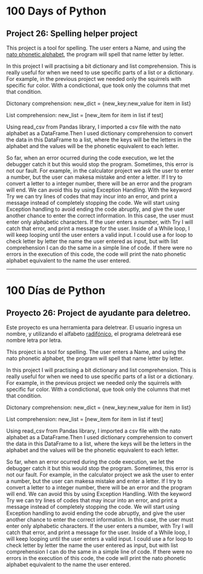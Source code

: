 # 100 Days of Python
## Project 26: Spelling helper project

This project is a tool for spelling. The user enters a Name, and using the [nato phonetic alphabet](https://en.wikipedia.org/wiki/NATO_phonetic_alphabet), the program will spell that name letter by letter.

In this project I will practising a bit dictionary and list comprehension. 
This is really useful for when we need to use specific parts of a list or a dictionary. For example, in the previous project we needed only the squirrels with specific fur color. With a condictional, que took only the columns that met that condition.

Dictonary comprehension: new_dict = {new_key:new_value for item in list}

List comprehension: new_list = [new_item for item in list if test]

Using read_csv from Pandas library, I imported a csv file with the nato alphabet as a DataFrame.Then I used dictionary comprehension to convert the data in this DataFrame to a list, where the keys will be the letters in the alphabet and the values will be the phonetic equivalent to each letter. 

So far, when an error ocurred during the code execution, we let the debugger catch it but this would stop the program. Sometimes, this error is not our fault. For example, in the calculator project we ask the user to enter a number, but the user can makesa mistake and enter a letter. If I try to convert a letter to a integer number, there will be an error and the program will end. We can avoid this by using Exception Handling. With the keyword Try we can try lines of codes that may incur into an error, and print a message instead of completely stopping the code.
We will start using Exception handling to avoid ending the code abruptly, and give the user another chance to enter the correct information. In this case, the user must enter only alphabetic characters. If the user enters a number, with Try I will catch that error, and print a message for the user. Inside of a While loop, I will keep looping until the user enters a valid input.
I could use a for loop to check letter by letter the name the user entered as input, but with list comprehension I can do the same in a simple line of code.
If there were no errors in the execution of this code, the code will print the nato phonetic alphabet equivalent to the name the user entered.

---------------------------------------------------------------------------------------------------------------------------------------------------------------------------------

# 100 Días de Python
## Proyecto 26: Project de ayudante para deletreo.

Este proyecto es una herramienta para deletrear. El usuario ingresa un nombre, y utilizando el alfabeto [radifónico](https://es.wikipedia.org/wiki/Alfabeto_radiof%C3%B3nico), el programa deletreará ese nombre letra por letra.

This project is a tool for spelling. The user enters a Name, and using the nato phonetic alphabet, the program will spell that name letter by letter.

In this project I will practising a bit dictionary and list comprehension. 
This is really useful for when we need to use specific parts of a list or a dictionary. For example, in the previous project we needed only the squirrels with specific fur color. With a condictional, que took only the columns that met that condition.

Dictonary comprehension: new_dict = {new_key:new_value for item in list}

List comprehension: new_list = [new_item for item in list if test]

Using read_csv from Pandas library, I imported a csv file with the nato alphabet as a DataFrame.Then I used dictionary comprehension to convert the data in this DataFrame to a list, where the keys will be the letters in the alphabet and the values will be the phonetic equivalent to each letter. 

So far, when an error ocurred during the code execution, we let the debugger catch it but this would stop the program. Sometimes, this error is not our fault. For example, in the calculator project we ask the user to enter a number, but the user can makesa mistake and enter a letter. If I try to convert a letter to a integer number, there will be an error and the program will end. We can avoid this by using Exception Handling. With the keyword Try we can try lines of codes that may incur into an error, and print a message instead of completely stopping the code.
We will start using Exception handling to avoid ending the code abruptly, and give the user another chance to enter the correct information. In this case, the user must enter only alphabetic characters. If the user enters a number, with Try I will catch that error, and print a message for the user. Inside of a While loop, I will keep looping until the user enters a valid input.
I could use a for loop to check letter by letter the name the user entered as input, but with list comprehension I can do the same in a simple line of code.
If there were no errors in the execution of this code, the code will print the nato phonetic alphabet equivalent to the name the user entered.
